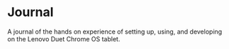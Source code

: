 # Journal

A journal of the hands on experience of setting up, using, and developing on the Lenovo Duet Chrome OS tablet.
